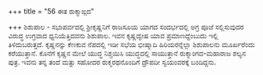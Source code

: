 +++
title = "56 ಈತ ರುಕ್ಮಾಙ್ಗದ"

+++
ಶಿಶುಪಾಲ - ಸಭಾಪರ್ವದಲ್ಲಿ ಶ್ರೀಕೃಷ್ಣನಿಗೆ ರಾಜಸೂಯ ಯಾಗದ ಸಂದರ್ಭದಲ್ಲಿ ಅಗ್ರ ಪೂಜೆ ಸಲ್ಲಿಸುವುದರ ವಿರುದ್ಧ ಉಗ್ರವಾದ ಧ್ವನಿಯೆತ್ತಿದವನು ಶಿಶುಪಾಲ. ಇವನ ಕೃಷ್ಣದ್ವೇಷ ಯಾವ ಪ್ರಮಾಣದ್ದೆಂಬುದು ಇಲ್ಲಿ ತಿಳಿದುಬರುತ್ತದೆ. ಕೃಷ್ಣನನ್ನು ಕೆಣಕುವ ನೆಪದಲ್ಲಿ ಇಡೀ ಸಭೆಯ ಭೀಷ್ಮಾದಿ ಹಿರಿಯರನ್ನೆಲ್ಲಾ ಶಿಶುಪಾಲನು ಮೂರ್ಖರೆಂದು ಕರೆಯುತ್ತಾನೆ. ಕೊನೆಗೆ ಕೃಷ್ಣನ ಮೇಲೆ ಯುದ್ಧ ನಿಶ್ಚಯಿಸಿ ಯುದ್ಧದಲ್ಲಿ ಸಾಯುತ್ತಾನೆ                                    ರುಕ್ಮಾಂಗದ-ಮಹಾರಾಜ ಶಲ್ಯನ ಪುತ್ರ. ಇವನು ತನ್ನ ತಂದೆ ಮತ್ತು ಸಹೋದರ ರುಕ್ಮರಥನೊಂದಿಗೆ ದ್ರೌಪದೀ ಸ್ವಯಂವರಕ್ಕೆ ಬಂದಿದ್ದನು.